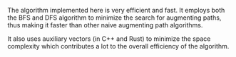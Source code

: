 The algorithm implemented here is very efficient and fast. It employs both the BFS and DFS algorithm to minimize the search for augmenting paths, thus making it faster than other naive augmenting path algorithms.

It also uses auxiliary vectors (in C++ and Rust) to minimize the space complexity which contributes a lot to the overall efficiency of the algorithm.